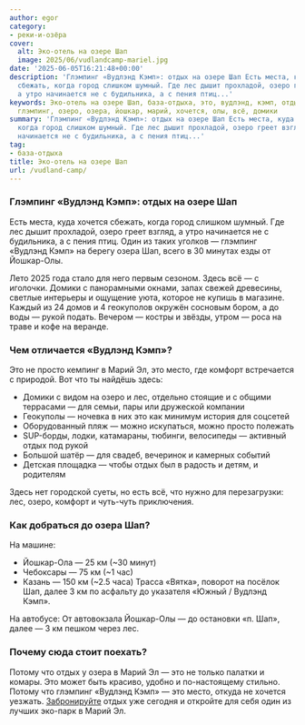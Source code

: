 ```yaml
---
author: egor
category:
- реки-и-озёра
cover:
  alt: Эко-отель на озере Шап
  image: 2025/06/vudlandcamp-mariel.jpg
date: '2025-06-05T16:21:48+00:00'
description: 'Глэмпинг «Вудлэнд Кэмп»: отдых на озере Шап Есть места, куда хочется
  сбежать, когда город слишком шумный. Где лес дышит прохладой, озеро греет взгляд,
  а утро начинается не с будильника, а с пения птиц...'
keywords: Эко-отель на озере Шап, база-отдыха, это, вудлэнд, кэмп, отдых, шап, лес,
  глэмпинг, озеро, озера, йошкар, марий, хочется, олы, всё, домики
summary: 'Глэмпинг «Вудлэнд Кэмп»: отдых на озере Шап Есть места, куда хочется сбежать,
  когда город слишком шумный. Где лес дышит прохладой, озеро греет взгляд, а утро
  начинается не с будильника, а с пения птиц...'
tag:
- база-отдыха
title: Эко-отель на озере Шап
url: /vudland-camp/
---
```


### Глэмпинг «Вудлэнд Кэмп»: отдых на озере Шап

Есть места, куда хочется сбежать, когда город слишком шумный. Где лес дышит прохладой, озеро греет взгляд, а утро начинается не с будильника, а с пения птиц. Один из таких уголков — глэмпинг «Вудлэнд Кэмп» на берегу озера Шап, всего в 30 минутах езды от Йошкар-Олы.

Лето 2025 года стало для него первым сезоном. Здесь всё — с иголочки. Домики с панорамными окнами, запах свежей древесины, светлые интерьеры и ощущение уюта, которое не купишь в магазине. Каждый из 24 домов и 4 геокуполов окружён сосновым бором, а до воды — рукой подать. Вечером — костры и звёзды, утром — роса на траве и кофе на веранде.

### Чем отличается «Вудлэнд Кэмп»?

Это не просто кемпинг в Марий Эл, это место, где комфорт встречается с природой.
Вот что ты найдёшь здесь:

- Домики с видом на озеро и лес, отдельно стоящие и с общими террасами — для семьи, пары или дружеской компании
- Геокуполы — ночевка в них это как минимум история для соцсетей
- Оборудованный пляж — можно искупаться, можно просто полежать
- SUP-борды, лодки, катамараны, тюбинги, велосипеды — активный отдых под рукой
- Большой шатёр — для свадеб, вечеринок и камерных событий
- Детская площадка — чтобы отдых был в радость и детям, и родителям

Здесь нет городской суеты, но есть всё, что нужно для перезагрузки: лес, озеро, комфорт и чуть-чуть приключения.

### Как добраться до озера Шап?

На машине:

- Йошкар-Ола — 25 км (~30 минут)
- Чебоксары — 75 км (~1 час)
- Казань — 150 км (~2.5 часа)
  Трасса «Вятка», поворот на посёлок Шап, далее 3 км по асфальту до указателя «Южный / Вудлэнд Кэмп».

На автобусе:
От автовокзала Йошкар-Олы — до остановки «п. Шап», далее — 3 км пешком через лес.

### Почему сюда стоит поехать?

Потому что отдых у озера в Марий Эл — это не только палатки и комары. Это может быть красиво, удобно и по-настоящему стильно. Потому что глэмпинг «Вудлэнд Кэмп» — это место, откуда не хочется уезжать. [Забронируйте](https://vudlandcamp.ru/) отдых уже сегодня и откройте для себя один из лучших эко-парк в Марий Эл.